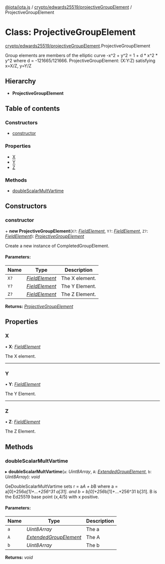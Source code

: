 [@iota/iota.js](../../../README.md) / [crypto/edwards25519/projectiveGroupElement](../../../modules/crypto_edwards25519_projectivegroupelement.md) / ProjectiveGroupElement

# Class: ProjectiveGroupElement

[crypto/edwards25519/projectiveGroupElement](../../../modules/crypto_edwards25519_projectivegroupelement.md).ProjectiveGroupElement

Group elements are members of the elliptic curve -x^2 + y^2 = 1 + d * x^2 *
y^2 where d = -121665/121666.
ProjectiveGroupElement: (X:Y:Z) satisfying x=X/Z, y=Y/Z

## Hierarchy

* **ProjectiveGroupElement**

## Table of contents

### Constructors

- [constructor](projectivegroupelement.projectivegroupelement.md#constructor)

### Properties

- [X](projectivegroupelement.projectivegroupelement.md#x)
- [Y](projectivegroupelement.projectivegroupelement.md#y)
- [Z](projectivegroupelement.projectivegroupelement.md#z)

### Methods

- [doubleScalarMultVartime](projectivegroupelement.projectivegroupelement.md#doublescalarmultvartime)

## Constructors

### constructor

\+ **new ProjectiveGroupElement**(`X?`: [*FieldElement*](fieldelement.fieldelement.md), `Y?`: [*FieldElement*](fieldelement.fieldelement.md), `Z?`: [*FieldElement*](fieldelement.fieldelement.md)): [*ProjectiveGroupElement*](projectivegroupelement.projectivegroupelement.md)

Create a new instance of CompletedGroupElement.

#### Parameters:

Name | Type | Description |
------ | ------ | ------ |
`X?` | [*FieldElement*](fieldelement.fieldelement.md) | The X element.   |
`Y?` | [*FieldElement*](fieldelement.fieldelement.md) | The Y Element.   |
`Z?` | [*FieldElement*](fieldelement.fieldelement.md) | The Z Element.    |

**Returns:** [*ProjectiveGroupElement*](projectivegroupelement.projectivegroupelement.md)

## Properties

### X

• **X**: [*FieldElement*](fieldelement.fieldelement.md)

The X element.

___

### Y

• **Y**: [*FieldElement*](fieldelement.fieldelement.md)

The Y Element.

___

### Z

• **Z**: [*FieldElement*](fieldelement.fieldelement.md)

The Z Element.

## Methods

### doubleScalarMultVartime

▸ **doubleScalarMultVartime**(`a`: *Uint8Array*, `A`: [*ExtendedGroupElement*](extendedgroupelement.extendedgroupelement.md), `b`: *Uint8Array*): *void*

GeDoubleScalarMultVartime sets r = a*A + b*B
where a = a[0]+256*a[1]+...+256^31 a[31].
and b = b[0]+256*b[1]+...+256^31 b[31].
B is the Ed25519 base point (x,4/5) with x positive.

#### Parameters:

Name | Type | Description |
------ | ------ | ------ |
`a` | *Uint8Array* | The a   |
`A` | [*ExtendedGroupElement*](extendedgroupelement.extendedgroupelement.md) | The A   |
`b` | *Uint8Array* | The b    |

**Returns:** *void*
